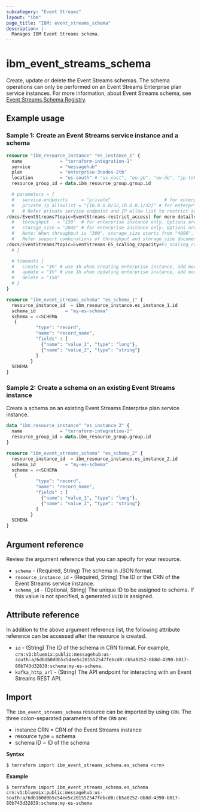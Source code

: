 ```yaml
---
subcategory: "Event Streams"
layout: "ibm"
page_title: "IBM: event_streams_schema"
description: |-
  Manages IBM Event Streams schema.
---
```


# ibm_event_streams_schema

Create, update or delete the Event Streams schemas. The schema operations can only be performed on an Event Streams Enterprise plan service instances. For more information, about Event Streams schema, see [Event Streams Schema Registry](https://cloud.ibm.com/docs/EventStreams?topic=EventStreams-ES_schema_registry).

## Example usage

### Sample 1: Create an Event Streams service instance and a schema


```terraform
resource "ibm_resource_instance" "es_instance_1" {
  name              = "terraform-integration-1"
  service           = "messagehub"
  plan              = "enterprise-3nodes-2tb" 
  location          = "us-south" # "us-east", "eu-gb", "eu-de", "jp-tok", "au-syd"
  resource_group_id = data.ibm_resource_group.group.id

  # parameters = {
  #   service-endpoints     = "private"                    # for enterprise instance only, Options are: "public", "public-and-private", "private". Default is "public" when not specified.
  #   private_ip_allowlist = "[10.0.0.0/32,10.0.0.1/32]" # for enterprise instance only. Specify 1 or more IP range in CIDR format.
  #   # Refer private service endpoint and IP allow list to restrict access documentation, (
/docs/EventStreams?topic=EventStreams-restrict_access) for more details.
  #   throughput   = "150"  # for enterprise instance only. Options are: "150", "300", "450". Default is "150".
  #   storage_size = "2048" # for enterprise instance only. Options are: "2048", "4096", "6144", "8192", "10240", "12288". Default is "2048".
  #   Note: When throughput is "300", storage_size starts from "4096",  when throughput is "450", storage_size starts from "6144".
  #   Refer support combinations of throughput and storage_size documentation (
/docs/EventStreams?topic=EventStreams-ES_scaling_capacity#ES_scaling_combinations) for more details.
  # }

  # timeouts {
  #   create = "3h" # use 3h when creating enterprise instance, add more 1h for each level of non-default throughput, add more 30m for each level of non-default storage_size
  #   update = "1h" # use 1h when updating enterprise instance, add more 1h for each level of non-default throughput, add more 30m for each level of non-default storage_size
  #   delete = "15m"
  # }
}

resource "ibm_event_streams_schema" "es_schema_1" {
  resource_instance_id  = ibm_resource_instance.es_instance_1.id
  schema_id           = "my-es-schema"
  schema = <<SCHEMA
   {
           "type": "record",
           "name": "record_name",
           "fields" : [
             {"name": "value_1", "type": "long"},
             {"name": "value_2", "type": "string"}
           ]
         }
  SCHEMA
}

```

### Sample 2: Create a schema on an existing Event Streams instance

Create a schema on an existing Event Streams Enterprise plan service instance.
 
```terraform
data "ibm_resource_instance" "es_instance_2" {
  name              = "terraform-integration-2"
  resource_group_id = data.ibm_resource_group.group.id
}

resource "ibm_event_streams_schema" "es_schema_2" {
  resource_instance_id  = ibm_resource_instance.es_instance_2.id
  schema_id           = "my-es-schema"
  schema = <<SCHEMA
   {
           "type": "record",
           "name": "record_name",
           "fields" : [
             {"name": "value_1", "type": "long"},
             {"name": "value_2", "type": "string"}
           ]
         }
  SCHEMA
}

```

## Argument reference
Review the argument reference that you can specify for your resource. 

- `schema` - (Required, String) The schema in JSON format.
- `resource_instance_id` - (Required, String) The ID or the CRN of the Event Streams service instance.
- `schema_id` - (Optional, String) The unique ID to be assigned to schema. If this value is not specified, a generated `UUID` is assigned.

## Attribute reference

In addition to the above argument reference list, the following attribute reference can be accessed after the resource is created. 

- `id` - (String) The ID of the schema in CRN format. For example, `crn:v1:bluemix:public:messagehub:us-south:a/6db1b0d0b5c54ee5c201552547febcd8:cb5a0252-8b8d-4390-b017-80b743d32839:schema:my-es-schema`.
- `kafka_http_url` - (String) The API endpoint for interacting with an Event Streams REST API.

## Import

The `ibm_event_streams_schema` resource can be imported by using `CRN`. The three colon-separated parameters of the `CRN` are:
  - instance CRN  = CRN of the Event Streams instance
  - resource type = schema
  - schema ID = ID of the schema
  
**Syntax**

```
$ terraform import ibm_event_streams_schema.es_schema <crn>

```

**Example**

```
$ terraform import ibm_event_streams_schema.es_schema crn:v1:bluemix:public:messagehub:us-south:a/6db1b0d0b5c54ee5c201552547febcd8:cb5a0252-8b8d-4390-b017-80b743d32839:schema:my-es-schema
```
